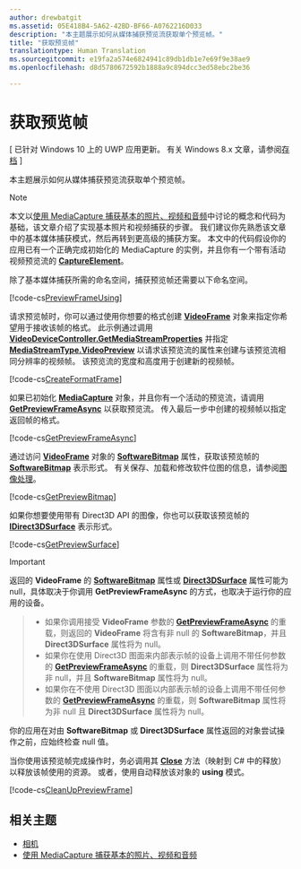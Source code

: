 ```yaml
---
author: drewbatgit
ms.assetid: 05E418B4-5A62-42BD-BF66-A0762216D033
description: "本主题展示如何从媒体捕获预览流获取单个预览帧。"
title: "获取预览帧"
translationtype: Human Translation
ms.sourcegitcommit: e19fa2a574e6824941c89db1db1e7e69f9e38ae9
ms.openlocfilehash: d8d5780672592b1888a9c894dcc3ed58ebc2be36

---
```


# 获取预览帧

\[ 已针对 Windows 10 上的 UWP 应用更新。 有关 Windows 8.x 文章，请参阅[存档](http://go.microsoft.com/fwlink/p/?linkid=619132) \]

本主题展示如何从媒体捕获预览流获取单个预览帧。

> [!NOTE] 
> 本文以[使用 MediaCapture 捕获基本的照片、视频和音频](basic-photo-video-and-audio-capture-with-MediaCapture.md)中讨论的概念和代码为基础，该文章介绍了实现基本照片和视频捕获的步骤。 我们建议你先熟悉该文章中的基本媒体捕获模式，然后再转到更高级的捕获方案。 本文中的代码假设你的应用已有一个正确完成初始化的 MediaCapture 的实例，并且你有一个带有活动视频预览流的 [**CaptureElement**](https://msdn.microsoft.com/library/windows/apps/br209278)。

除了基本媒体捕获所需的命名空间，捕获预览帧还需要以下命名空间。

[!code-cs[PreviewFrameUsing](./code/BasicMediaCaptureWin10/cs/MainPage.xaml.cs#SnippetPreviewFrameUsing)]

请求预览帧时，你可以通过使用你想要的格式创建 [**VideoFrame**](https://msdn.microsoft.com/library/windows/apps/dn930917) 对象来指定你希望用于接收该帧的格式。 此示例通过调用 [**VideoDeviceController.GetMediaStreamProperties**](https://msdn.microsoft.com/library/windows/apps/br211995) 并指定 [**MediaStreamType.VideoPreview**](https://msdn.microsoft.com/library/windows/apps/br226640) 以请求该预览流的属性来创建与该预览流相同分辨率的视频帧。 该预览流的宽度和高度用于创建新的视频帧。

[!code-cs[CreateFormatFrame](./code/BasicMediaCaptureWin10/cs/MainPage.xaml.cs#SnippetCreateFormatFrame)]

如果已初始化 [**MediaCapture**](https://msdn.microsoft.com/library/windows/apps/br241124) 对象，并且你有一个活动的预览流，请调用 [**GetPreviewFrameAsync**](https://msdn.microsoft.com/library/windows/apps/dn926711) 以获取预览流。 传入最后一步中创建的视频帧以指定返回帧的格式。

[!code-cs[GetPreviewFrameAsync](./code/BasicMediaCaptureWin10/cs/MainPage.xaml.cs#SnippetGetPreviewFrameAsync)]

通过访问 [**VideoFrame**](https://msdn.microsoft.com/library/windows/apps/dn930917) 对象的 [**SoftwareBitmap**](https://msdn.microsoft.com/library/windows/apps/dn930926) 属性，获取该预览帧的 [**SoftwareBitmap**](https://msdn.microsoft.com/library/windows/apps/dn887358) 表示形式。 有关保存、加载和修改软件位图的信息，请参阅[图像处理](imaging.md)。

[!code-cs[GetPreviewBitmap](./code/BasicMediaCaptureWin10/cs/MainPage.xaml.cs#SnippetGetPreviewBitmap)]

如果你想要使用带有 Direct3D API 的图像，你也可以获取该预览帧的 [**IDirect3DSurface**](https://msdn.microsoft.com/library/windows/apps/dn965505) 表示形式。

[!code-cs[GetPreviewSurface](./code/BasicMediaCaptureWin10/cs/MainPage.xaml.cs#SnippetGetPreviewSurface)]

> [!IMPORTANT]
> 返回的 **VideoFrame** 的 [**SoftwareBitmap**](https://msdn.microsoft.com/library/windows/apps/dn930926) 属性或 [**Direct3DSurface**](https://msdn.microsoft.com/library/windows/apps/dn930920) 属性可能为 null，具体取决于你调用 **GetPreviewFrameAsync** 的方式，也取决于运行你的应用的设备。

> - 如果你调用接受 **VideoFrame** 参数的 [**GetPreviewFrameAsync**](https://msdn.microsoft.com/library/windows/apps/dn926713) 的重载，则返回的 **VideoFrame** 将含有非 null 的 **SoftwareBitmap**，并且 **Direct3DSurface** 属性将为 null。
> - 如果你在使用 Direct3D 图面来内部表示帧的设备上调用不带任何参数的 [**GetPreviewFrameAsync**](https://msdn.microsoft.com/library/windows/apps/dn926712) 的重载，则 **Direct3DSurface** 属性将为非 null，并且 **SoftwareBitmap** 属性将为 null。
> - 如果你在不使用 Direct3D 图面以内部表示帧的设备上调用不带任何参数的 [**GetPreviewFrameAsync**](https://msdn.microsoft.com/library/windows/apps/dn926712) 的重载，则 **SoftwareBitmap** 属性将为非 null 且 **Direct3DSurface** 属性将为 null。

你的应用在对由 **SoftwareBitmap** 或 **Direct3DSurface** 属性返回的对象尝试操作之前，应始终检查 null 值。

当你使用该预览帧完成操作时，务必调用其 [**Close**](https://msdn.microsoft.com/library/windows/apps/dn930918) 方法（映射到 C# 中的释放）以释放该帧使用的资源。 或者，使用自动释放该对象的 **using** 模式。

[!code-cs[CleanUpPreviewFrame](./code/BasicMediaCaptureWin10/cs/MainPage.xaml.cs#SnippetCleanUpPreviewFrame)]

## 相关主题

* [相机](camera.md)
* [使用 MediaCapture 捕获基本的照片、视频和音频](basic-photo-video-and-audio-capture-with-MediaCapture.md)
 

 







<!--HONumber=Aug16_HO3-->


